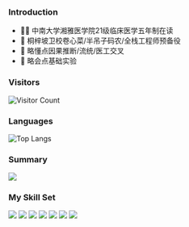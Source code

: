 ### Introduction
- 🧑‍⚕️ 中南大学湘雅医学院21级临床医学五年制在读
- 👀 桐梓坡卫校卷心菜/半吊子码农/全栈工程师预备役
- 🌱 略懂点因果推断/流统/医工交叉
- 🧪 略会点基础实验
### Visitors
![Visitor Count](https://profile-counter.glitch.me/andrelau0622/count.svg)
### Languages
![Top Langs](https://github-readme-stats.vercel.app/api/top-langs/?username=andrelau0622&layout=compact&theme=tokyonight)
### Summary
![](https://github-readme-stats.vercel.app/api?username=andrelau0622&show_icons=true&theme=transparent)
### My Skill Set
![](https://img.shields.io/badge/Python-3776AB?style=for-the-badge&logo=python&logoColor=white) ![](https://img.shields.io/badge/R-276DC3?style=for-the-badge&logo=r&logoColor=white) ![](https://img.shields.io/badge/PostgreSQL-316192?style=for-the-badge&logo=postgresql&logoColor=white) ![](https://img.shields.io/badge/Markdown-000000?style=for-the-badge&logo=markdown&logoColor=white) ![](https://img.shields.io/badge/Vue.js-35495E?style=for-the-badge&logo=vue.js&logoColor=4FC08D) ![](https://img.shields.io/badge/HTML-239120?style=for-the-badge&logo=html5&logoColor=white)
![](https://github-readme-activity-graph.cyclic.app/graph?username=andrelau0622&theme=dracula)

